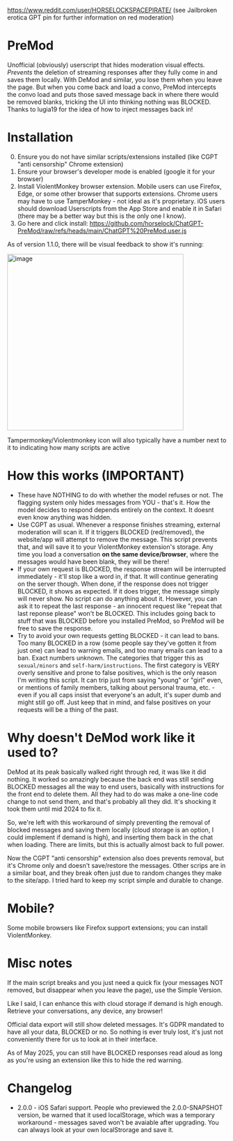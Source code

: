 https://www.reddit.com/user/HORSELOCKSPACEPIRATE/ (see Jailbroken erotica GPT pin for further information on red moderation)
# PreMod
Unofficial (obviously) userscript that hides moderation visual effects. _Prevents_ the deletion of streaming responses after they fully come in and saves them locally. With DeMod and similar, you lose them when you leave the page. But when you come back and load a convo, PreMod intercepts the convo load and puts those saved message back in where there would be removed blanks, tricking the UI into thinking nothing was BLOCKED. Thanks to lugia19 for the idea of how to inject messages back in!

# Installation
0. Ensure you do not have similar scripts/extensions installed (like CGPT "anti censorship" Chrome extension)
1. Ensure your browser's developer mode is enabled (google it for your browser)
2. Install ViolentMonkey browser extension. Mobile users can use Firefox, Edge, or some other browser that supports extensions. Chrome users may have to use TamperMonkey - not ideal as it's proprietary. iOS users should download Userscripts from the App Store and enable it in Safari (there may be a better way but this is the only one I know).
4. Go here and click install: https://github.com/horselock/ChatGPT-PreMod/raw/refs/heads/main/ChatGPT%20PreMod.user.js

As of version 1.1.0, there will be visual feedback to show it's running:

<img width="405" alt="image" src="https://github.com/user-attachments/assets/1ae944c2-c2e3-48ad-b6cd-6c86c7b0b5c8" />

Tampermonkey/Violentmonkey icon will also typically have a number next to it to indicating how many scripts are active

# How this works (IMPORTANT)
- These have NOTHING to do with whether the model refuses or not. The flagging system only hides messages from YOU - that's it. How the model decides to respond depends entirely on the context. It doesnt even know anything was hidden.
- Use CGPT as usual. Whenever a response finishes streaming, external moderation will scan it. If it triggers BLOCKED (red/removed), the website/app will attempt to remove the message. This script prevents that, and will save it to your ViolentMonkey extension's storage. Any time you load a conversation **on the same device/browser**, where the messages would have been blank, they will be there!
- If your own request is BLOCKED, the response stream will be interrupted immediately - it'll stop like a word in, if that. It will continue generating on the server though. When done, if the response does not trigger BLOCKED, it shows as expected. If it does trigger, the message simply will never show. No script can do anything about it. However, you can ask it to repeat the last response - an innocent request like "repeat that last reponse please" won't be BLOCKED. This includes going back to stuff that was BLOCKED before you installed PreMod, so PreMod will be free to save the response.
- Try to avoid your own requests getting BLOCKED - it can lead to bans. Too many BLOCKED in a row (some people say they've gotten it from just one) can lead to warning emails, and too many emails can lead to a ban. Exact numbers unknown. The categories that trigger this as `sexual/minors` and `self-harm/instructions`. The first category is VERY overly sensitive and prone to false positives, which is the only reason I'm writing this script. It can trip just from saying "young" or "girl" even, or mentions of family members, talking about personal trauma, etc. - even if you all caps insist that everyone's an adult, it's super dumb and might still go off. Just keep that in mind, and false positives on your requests will be a thing of the past.

# Why doesn't DeMod work like it used to?
DeMod at its peak basically walked right through red, it was like it did nothing. It worked so amazingly because the back end was still sending BLOCKED messages all the way to end users, basically with instructions for the front end to delete them. All they had to do was make a one-line code change to not send them, and that's probably all they did. It's shocking it took them until mid 2024 to fix it.

So, we're left with this workaround of simply preventing the removal of blocked messages and saving them locally (cloud storage is an option, I could implement if demand is high), and inserting them back in the chat when loading. There are limits, but this is actually almost back to full power. 

Now the CGPT "anti censorship" extension also does prevents removal, but it's Chrome only and doesn't save/restore the messages. Other scrips are in a similar boat, and they break often just due to random changes they make to the site/app. I tried hard to keep my script simple and durable to change.

# Mobile?
Some mobile browsers like Firefox support extensions; you can install ViolentMonkey.

# Misc notes
If the main script breaks and you just need a quick fix (your messages NOT removed, but disappear when you leave the page), use the Simple Version.

Like I said, I can enhance this with cloud storage if demand is high enough. Retrieve your conversations, any device, any browser!

Official data export will still show deleted messages. It's GDPR mandated to have all your data, BLOCKED or no. So nothing is ever truly lost, it's just not conveniently there for us to look at in their interface.

As of May 2025, you can still have BLOCKED responses read aloud as long as you're using an extension like this to hide the red warning.

# Changelog
- 2.0.0 - iOS Safari support. People who previewed the 2.0.0-SNAPSHOT version, be warned that it used localStorage, which was a temporary workaround - messages saved won't be avaiable after upgrading. You can always look at your own localStrorage and save it.
